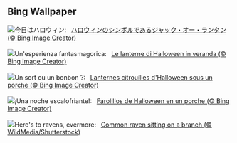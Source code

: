 ## Bing Wallpaper
![](https://www.bing.com/th?id=OHR.HalloweenCuteAI_JA-JP4715230706_UHD.jpg&w=1000)今日はハロウィン:&nbsp;&ensp;[ハロウィンのシンボルであるジャック・オー・ランタン (© Bing Image Creator)](https://www.bing.com/th?id=OHR.HalloweenCuteAI_JA-JP4715230706_UHD.jpg)
<br><br/>
![](https://www.bing.com/th?id=OHR.HalloweenPorchAI_IT-IT0209206965_UHD.jpg&w=1000)Un'esperienza fantasmagorica:&nbsp;&ensp;[Le lanterne di Halloween in veranda (© Bing Image Creator)](https://www.bing.com/th?id=OHR.HalloweenPorchAI_IT-IT0209206965_UHD.jpg)
<br><br/>
![](https://www.bing.com/th?id=OHR.HalloweenPorchAI_FR-FR8550408492_UHD.jpg&w=1000)Un sort ou un bonbon ?:&nbsp;&ensp;[Lanternes citrouilles d'Halloween sous un porche (© Bing Image Creator)](https://www.bing.com/th?id=OHR.HalloweenPorchAI_FR-FR8550408492_UHD.jpg)
<br><br/>
![](https://www.bing.com/th?id=OHR.HalloweenPorchAI_ES-ES1106501127_UHD.jpg&w=1000)¡Una noche escalofriante!:&nbsp;&ensp;[Farolillos de Halloween en un porche (© Bing Image Creator)](https://www.bing.com/th?id=OHR.HalloweenPorchAI_ES-ES1106501127_UHD.jpg)
<br><br/>
![](https://www.bing.com/th?id=OHR.AutumnRaven_EN-GB8492098807_UHD.jpg&w=1000)Here's to ravens, evermore:&nbsp;&ensp;[Common raven sitting on a branch (© WildMedia/Shutterstock)](https://www.bing.com/th?id=OHR.AutumnRaven_EN-GB8492098807_UHD.jpg)
<br><br/>
